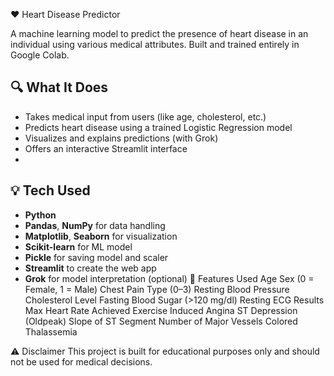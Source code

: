 ❤️ Heart Disease Predictor

A machine learning model to predict the presence of heart disease in an individual using various medical attributes. Built and trained entirely in Google Colab.

## 🔍 What It Does

- Takes medical input from users (like age, cholesterol, etc.)
- Predicts heart disease using a trained Logistic Regression model
- Visualizes and explains predictions (with Grok)
- Offers an interactive Streamlit interface
- 
## 💡 Tech Used

- **Python**
- **Pandas**, **NumPy** for data handling
- **Matplotlib**, **Seaborn** for visualization
- **Scikit-learn** for ML model
- **Pickle** for saving model and scaler
- **Streamlit** to create the web app
- **Grok** for model interpretation (optional)
🧬 Features Used
Age
Sex (0 = Female, 1 = Male)
Chest Pain Type (0–3)
Resting Blood Pressure
Cholesterol Level
Fasting Blood Sugar (>120 mg/dl)
Resting ECG Results
Max Heart Rate Achieved
Exercise Induced Angina
ST Depression (Oldpeak)
Slope of ST Segment
Number of Major Vessels Colored
Thalassemia

⚠ Disclaimer
This project is built for educational purposes only and should not be used for medical decisions.
